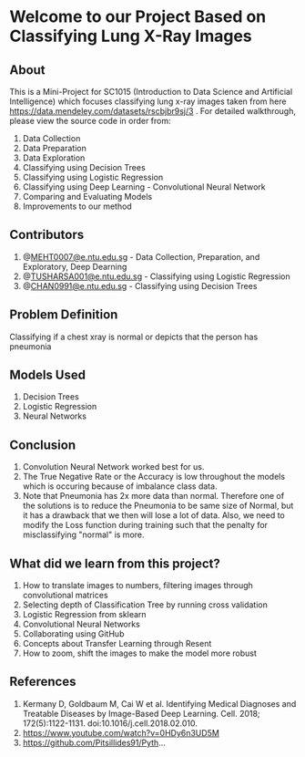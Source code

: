 # Welcome to our Project Based on Classifying Lung X-Ray Images
## About

This is a Mini-Project for SC1015 (Introduction to Data Science and Artificial Intelligence) which focuses classifying lung x-ray images taken from here https://data.mendeley.com/datasets/rscbjbr9sj/3 . For detailed walkthrough, please view the source code in order from:
1. Data Collection
2. Data Preparation
3. Data Exploration
4. Classifying using Decision Trees
5. Classifying using Logistic Regression
6. Classifying using Deep Learning - Convolutional Neural Network
7. Comparing and Evaluating Models
8. Improvements to our method

## Contributors
1. @MEHT0007@e.ntu.edu.sg        - Data Collection, Preparation, and Exploratory, Deep Dearning 
2. @TUSHARSA001@e.ntu.edu.sg - Classifying using Logistic Regression
3. @CHAN0991@e.ntu.edu.sg       - Classifying using Decision Trees

## Problem Definition
Classifying if a chest xray is normal or depicts that the person has pneumonia



## Models Used
1. Decision Trees
2. Logistic Regression
3. Neural Networks

## Conclusion
1.  Convolution Neural Network worked best for us.
2.  The True Negative Rate or the Accuracy is low throughout the models which is occuring because of imbalance class data.
3.  Note that Pneumonia has 2x more data than normal. Therefore one of the solutions is to reduce the Pneumonia to be same size of Normal, but it has a drawback that       we then will lose a lot of data. Also, we need to modify the Loss function during training such that the penalty for misclassifying "normal" is more.  

## What did we learn from this project?
1. How to translate images to numbers, filtering images through convolutional matrices 
2. Selecting depth of Classification Tree by running cross validation
3. Logistic Regression from sklearn
4. Convolutional Neural Networks
5. Collaborating using GitHub
6. Concepts about Transfer Learning through Resent
7. How to zoom, shift the images to make the model more robust

## References
1. Kermany D, Goldbaum M, Cai W et al. Identifying Medical Diagnoses and Treatable Diseases by Image-Based Deep Learning. Cell. 2018; 172(5):1122-1131. doi:10.1016/j.cell.2018.02.010.
2. https://www.youtube.com/watch?v=0HDy6n3UD5M
3. https://github.com/Pitsillides91/Pyth... 


